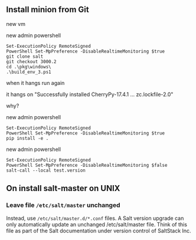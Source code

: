 ## Install minion from Git


new vm

new admin powershell

    Set-ExecutionPolicy RemoteSigned
    PowerShell Set-MpPreference -DisableRealtimeMonitoring $true
    git clone salt
    git checkout 3000.2
    cd .\pkg\windows\
    .\build_env_3.ps1

when it hangs run again 

it hangs on "Successfully installed CherryPy-17.4.1 ... zc.lockfile-2.0"

why?

new admin powershell

    Set-ExecutionPolicy RemoteSigned
    PowerShell Set-MpPreference -DisableRealtimeMonitoring $true    
    pip install -e .

new admin powershell

    Set-ExecutionPolicy RemoteSigned
    PowerShell Set-MpPreference -DisableRealtimeMonitoring $false
    salt-call --local test.version

## On install salt-master on UNIX 

### Leave file `/etc/salt/master` unchanged

Instead, use `/etc/salt/master.d/*.conf` files. A Salt version upgrade can only automatically update an unchanged /etc/salt/master file. Think of this file as part of the Salt documentation under version control of SaltStack Inc.

